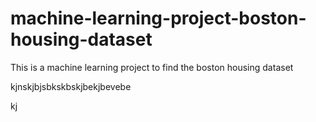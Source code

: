 # machine-learning-project-boston-housing-dataset
 This is a machine learning project to find the boston housing dataset 
 
kjnskjbjsbkskbskjbekjbevebe 

kj
